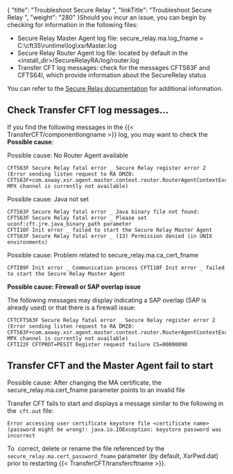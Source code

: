 {
    "title": "Troubleshoot Secure Relay ",
    "linkTitle": "Troubleshoot Secure Relay ",
    "weight": "280"
}Should you incur an issue, you can begin by checking for information in the following files:

- Secure Relay Master Agent log file: secure\_relay.ma.log\_fname = C:\\cft35\\runtime\\log\\xsrMaster.log
- Secure Relay Router Agent log file: located by default in the &lt;install\_dir>/SecureRelayRA/log/router.log
- Transfer CFT log messages: check for the messages CFTS63F and CFTS64I, which provide information about the SecureRelay status

You can refer to the [Secure Relay documentation](https://docs.axway.com/bundle/SecureRelay_271_AdministratorsGuide_allOS_en_HTML5/page/Content/AxwayStartPageRA_admin.htm) for additional information.

## Check Transfer CFT log messages...

If you find the following messages in the {{< TransferCFT/componentlongname  >}} log, you may want to check the **Possible cause**:

Possible cause: No Router Agent available

```
CFTS63F Secure Relay fatal error _ Secure Relay register error 2 (Error sending listen request to RA DMZ0: CFTS63F+com.axway.xsr.agent.master.context.router.RouterAgentContextException: MPX channel is currently not available)
```

Possible cause: Java not set

```
CFTS63F Secure Relay fatal error _ Java binary file not found:
CFTS63F Secure Relay fatal error _ Please set uconf:cft.jre.java_binary_path parameter
CFTI10F Init error _ failed to start the Secure Relay Master Agent CFTS63F Secure Relay fatal error _ (13) Permission denied (in UNIX environments)
```

Possible cause: Problem related to secure\_relay.ma.ca\_cert\_fname

```
CFTI09F Init error _ Communication process CFTI10F Init error _ failed to start the Secure Relay Master Agent
```

**Possible cause: Firewall or SAP overlap issue**

The following messages may display indicating a SAP overlap (SAP is already used) or that there is a firewall issue:

```
CFTCFTS63F Secure Relay fatal error _ Secure Relay register error 2 (Error sending listen request to RA DMZ0:
CFTS63F+com.axway.xsr.agent.master.context.router.RouterAgentContextException: MPX channel is currently not available)
CFTI22F CFTPROT=PESIT Register request failure CS=00000098
```

## Transfer CFT and the Master Agent fail to start

Possible cause: After changing the MA certificate, the secure\_relay.ma.cert\_fname parameter points to an invalid file

Transfer CFT fails to start and displays a message similar to the following in the` cft.out` file:

```
Error accessing user certificate keystore file <certificate name> (password might be wrong): java.io.IOException: keystore password was incorrect
```

To  correct, delete or rename the file referenced by the `secure_relay.ma.cert_password_fname` parameter (by default, XsrPwd.dat) prior to restarting {{< TransferCFT/transfercftname  >}}.
